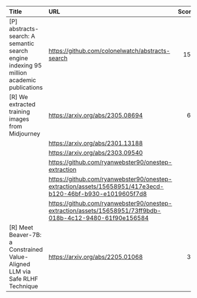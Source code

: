 | Title                                                                                    | URL                                                                                                      |   Score | Date                |
|:-----------------------------------------------------------------------------------------|:---------------------------------------------------------------------------------------------------------|--------:|:--------------------|
| [P] abstracts-search: A semantic search engine indexing 95 million academic publications | https://github.com/colonelwatch/abstracts-search                                                         |     153 | 2023-05-15 20:27:43 |
| [R] We extracted training images from Midjourney                                         | https://arxiv.org/abs/2305.08694                                                                         |      67 | 2023-05-16 14:24:34 |
|                                                                                          | https://arxiv.org/abs/2301.13188                                                                         |         |                     |
|                                                                                          | https://arxiv.org/abs/2303.09540                                                                         |         |                     |
|                                                                                          | https://github.com/ryanwebster90/onestep-extraction                                                      |         |                     |
|                                                                                          | https://github.com/ryanwebster90/onestep-extraction/assets/15658951/417e3ecd-b120-46bf-b930-e1019605f7d8 |         |                     |
|                                                                                          | https://github.com/ryanwebster90/onestep-extraction/assets/15658951/73ff9bdb-018b-4c12-9480-61f90e156584 |         |                     |
| [R] Meet Beaver-7B: a Constrained Value-Aligned LLM via Safe RLHF Technique              | https://arxiv.org/abs/2205.01068                                                                         |      32 | 2023-05-15 17:20:24 |